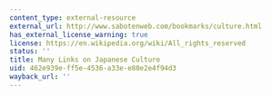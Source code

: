 ```yaml
---
content_type: external-resource
external_url: http://www.sabotenweb.com/bookmarks/culture.html
has_external_license_warning: true
license: https://en.wikipedia.org/wiki/All_rights_reserved
status: ''
title: Many Links on Japanese Culture
uid: 462e939e-ff5e-4536-a33e-e80e2e4f94d3
wayback_url: ''
---
```

